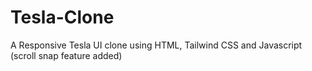 # Tesla-Clone
A Responsive Tesla UI clone using HTML, Tailwind CSS and Javascript (scroll snap feature added)

